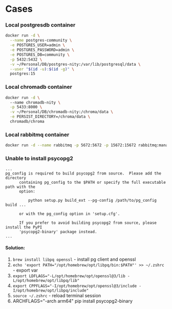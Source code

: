 # Cases

### Local postgresdb container
```zsh
docker run -d \
  --name postgres-community \
  -e POSTGRES_USER=admin \
  -e POSTGRES_PASSWORD=admin \
  -e POSTGRES_DB=community \
  -p 5432:5432 \
  -v ~/Personal/DB/postgres-nity:/var/lib/postgresql/data \
  --user "$(id -u):$(id -g)" \
  postgres:15
```

### Local chromadb container
```zsh
docker run -d \                                                              
  --name chromadb-nity \
  -p 5433:8000 \
  -v ~/Personal/DB/chromadb-nity:/chroma/data \
  -e PERSIST_DIRECTORY=/chroma/data \
  chromadb/chroma
```
### Local rabbitmq container
```zsh
docker run -d --name rabbitmq -p 5672:5672 -p 15672:15672 rabbitmq:management
```

### Unable to install psycopg2

```text
...
pg_config is required to build psycopg2 from source.  Please add the directory
      containing pg_config to the $PATH or specify the full executable path with the
      option:

          python setup.py build_ext --pg-config /path/to/pg_config build ...

      or with the pg_config option in 'setup.cfg'.

      If you prefer to avoid building psycopg2 from source, please install the PyPI
      'psycopg2-binary' package instead.
...
```

#### Solution:

1. `brew install libpq openssl` - install pg client and openssl
2. `echo 'export PATH="/opt/homebrew/opt/libpq/bin:$PATH"' >> ~/.zshrc` - export var
3. `export LDFLAGS="-L/opt/homebrew/opt/openssl@3/lib -L/opt/homebrew/opt/libpq/lib" `
4. `export CPPFLAGS="-I/opt/homebrew/opt/openssl@3/include -I/opt/homebrew/opt/libpq/include"`
5. `source ~/.zshrc` - reload terminal session
6. ARCHFLAGS="-arch arm64" pip install psycopg2-binary